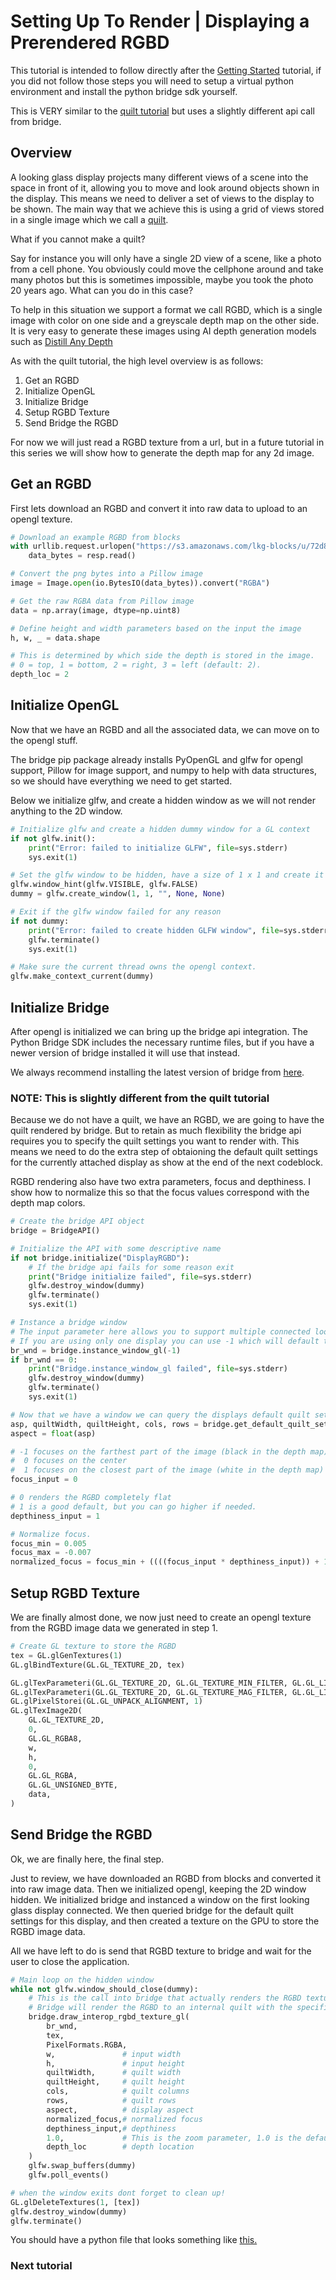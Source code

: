 # Setting Up To Render | Displaying a Prerendered RGBD

This tutorial is intended to follow directly after the [Getting Started](./GettingStarted.md) tutorial, if you did not follow those steps you will need to setup a virtual python environment and install the python bridge sdk yourself.

This is VERY similar to the [quilt tutorial](./DisplayingQuilt.md) but uses a slightly different api call from bridge.

## Overview

A looking glass display projects many different views of a scene into the space in front of it, allowing you to move and look around objects shown in the display. This means we need to deliver a set of views to the display to be shown. The main way that we achieve this is using a grid of views stored in a single image which we call a [quilt](https://docs.lookingglassfactory.com/keyconcepts/quilts).

What if you cannot make a quilt?

Say for instance you will only have a single 2D view of a scene, like a photo from a cell phone. You obviously could move the cellphone around and take many photos but this is sometimes impossible, maybe you took the photo 20 years ago. What can you do in this case?

To help in this situation we support a format we call RGBD, which is a single image with color on one side and a greyscale depth map on the other side. It is very easy to generate these images using AI depth generation models such as [Distill Any Depth](https://docs.lookingglassfactory.com/community/convert-any-image-into-a-hologram#convert-with-other-ai-tools-distill-any-depth)

As with the quilt tutorial, the high level overview is as follows:

1. Get an RGBD
2. Initialize OpenGL
3. Initialize Bridge
4. Setup RGBD Texture
5. Send Bridge the RGBD

For now we will just read a RGBD texture from a url, but in a future tutorial in this series we will show how to generate the depth map for any 2d image.

## Get an RGBD

First lets download an RGBD and convert it into raw data to upload to an opengl texture.

```python
# Download an example RGBD from blocks
with urllib.request.urlopen("https://s3.amazonaws.com/lkg-blocks/u/72d8084888a8489c/rgbd.png") as resp:
    data_bytes = resp.read()

# Convert the png bytes into a Pillow image
image = Image.open(io.BytesIO(data_bytes)).convert("RGBA")

# Get the raw RGBA data from Pillow image
data = np.array(image, dtype=np.uint8)

# Define height and width parameters based on the input the image
h, w, _ = data.shape

# This is determined by which side the depth is stored in the image. 
# 0 = top, 1 = bottom, 2 = right, 3 = left (default: 2).
depth_loc = 2 
```

## Initialize OpenGL

Now that we have an RGBD and all the associated data, we can move on to the opengl stuff.

The bridge pip package already installs PyOpenGL and glfw for opengl support, Pillow for image support, and numpy to help with data structures, so we should have everything we need to get started.

Below we initialize glfw, and create a hidden window as we will not render anything to the 2D window.

```python
# Initialize glfw and create a hidden dummy window for a GL context
if not glfw.init():
    print("Error: failed to initialize GLFW", file=sys.stderr)
    sys.exit(1)

# Set the glfw window to be hidden, have a size of 1 x 1 and create it
glfw.window_hint(glfw.VISIBLE, glfw.FALSE)
dummy = glfw.create_window(1, 1, "", None, None)

# Exit if the glfw window failed for any reason
if not dummy:
    print("Error: failed to create hidden GLFW window", file=sys.stderr)
    glfw.terminate()
    sys.exit(1)

# Make sure the current thread owns the opengl context.
glfw.make_context_current(dummy)
```

## Initialize Bridge

After opengl is initialized we can bring up the bridge api integration. The Python Bridge SDK includes the necessary runtime files, but if you have a newer version of bridge installed it will use that instead. 

We always recommend installing the latest version of bridge from [here](https://lookingglassfactory.com/software/looking-glass-bridge).

### NOTE: This is slightly different from the quilt tutorial

Because we do not have a quilt, we have an RGBD, we are going to have the quilt rendered by bridge. But to retain as much flexibility the bridge api requires you to specify the quilt settings you want to render with. This means we need to do the extra step of obtaioning the default quilt settings for the currently attached display as show at the end of the next codeblock.

RGBD rendering also have two extra parameters, focus and depthiness. I show how to normalize this so that the focus values correspond with the depth map colors.

```python
# Create the bridge API object
bridge = BridgeAPI()

# Initialize the API with some descriptive name 
if not bridge.initialize("DisplayRGBD"):
    # If the bridge api fails for some reason exit
    print("Bridge initialize failed", file=sys.stderr)
    glfw.destroy_window(dummy)
    glfw.terminate()
    sys.exit(1)

# Instance a bridge window
# The input parameter here allows you to support multiple connected looking glass displays on one computer.
# If you are using only one display you can use -1 which will default to the first looking glass display connected.
br_wnd = bridge.instance_window_gl(-1)
if br_wnd == 0:
    print("Bridge.instance_window_gl failed", file=sys.stderr)
    glfw.destroy_window(dummy)
    glfw.terminate()
    sys.exit(1)

# Now that we have a window we can query the displays default quilt settings
asp, quiltWidth, quiltHeight, cols, rows = bridge.get_default_quilt_settings(br_wnd)
aspect = float(asp)

# -1 focuses on the farthest part of the image (black in the depth map)
#  0 focuses on the center
#  1 focuses on the closest part of the image (white in the depth map)
focus_input = 0 

# 0 renders the RGBD completely flat
# 1 is a good default, but you can go higher if needed.
depthiness_input = 1 

# Normalize focus.
focus_min = 0.005
focus_max = -0.007
normalized_focus = focus_min + ((((focus_input * depthiness_input)) + 1.0) / 2.0) * (focus_max - focus_min)
```

## Setup RGBD Texture

We are finally almost done, we now just need to create an opengl texture from the RGBD image data we generated in step 1.

```python
# Create GL texture to store the RGBD
tex = GL.glGenTextures(1)
GL.glBindTexture(GL.GL_TEXTURE_2D, tex)

GL.glTexParameteri(GL.GL_TEXTURE_2D, GL.GL_TEXTURE_MIN_FILTER, GL.GL_LINEAR)
GL.glTexParameteri(GL.GL_TEXTURE_2D, GL.GL_TEXTURE_MAG_FILTER, GL.GL_LINEAR)
GL.glPixelStorei(GL.GL_UNPACK_ALIGNMENT, 1)
GL.glTexImage2D(
    GL.GL_TEXTURE_2D,
    0,
    GL.GL_RGBA8,
    w,
    h,
    0,
    GL.GL_RGBA,
    GL.GL_UNSIGNED_BYTE,
    data,
)
```

## Send Bridge the RGBD

Ok, we are finally here, the final step. 

Just to review, we have downloaded an RGBD from blocks and converted it into raw image data. Then we initialized opengl, keeping the 2D window hidden. We initialized bridge and instanced a window on the first looking glass display connected. We then queried bridge for the default quilt settings for this display, and then created a texture on the GPU to store the RGBD image data.

All we have left to do is send that RGBD texture to bridge and wait for the user to close the application.

```python
# Main loop on the hidden window
while not glfw.window_should_close(dummy):
    # This is the call into bridge that actually renders the RGBD texture onto the display.
    # Bridge will render the RGBD to an internal quilt with the specified quilt settings and then display that quilt on screen.
    bridge.draw_interop_rgbd_texture_gl(
        br_wnd,
        tex,
        PixelFormats.RGBA,
        w,               # input width
        h,               # input height
        quiltWidth,      # quilt width
        quiltHeight,     # quilt height
        cols,            # quilt columns
        rows,            # quilt rows
        aspect,          # display aspect
        normalized_focus,# normalized focus
        depthiness_input,# depthiness
        1.0,             # This is the zoom parameter, 1.0 is the default zoom and will fit the quilt to the screen
        depth_loc        # depth location
    )
    glfw.swap_buffers(dummy)
    glfw.poll_events()

# when the window exits dont forget to clean up!
GL.glDeleteTextures(1, [tex])
glfw.destroy_window(dummy)
glfw.terminate()
```

You should have a python file that looks something like [this.](../src/bridge_python_sdk/Examples/MinimalRGBD.py)

### Next tutorial